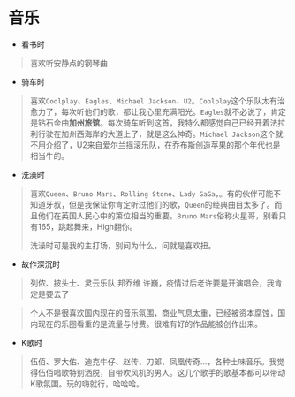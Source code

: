 # 音乐

- 看书时

> 喜欢听安静点的钢琴曲

- 骑车时

> 喜欢`Coolplay`、`Eagles`、`Michael Jackson`、`U2`。`Coolplay`这个乐队太有治愈力了，每次听他们的歌，都让我心里充满阳光。`Eagles`就不必说了，肯定是钻石金曲**加州旅馆**。每次骑车听到这首，我特么都感觉自己已经开着法拉利行驶在加州西海岸的大道上了，就是这么神奇。`Michael Jackson`这个就不用介绍了，U2来自爱尔兰摇滚乐队，在乔布斯创造苹果的那个年代也是相当牛的。

- 洗澡时

>  喜欢`Queen`、`Bruno Mars`、`Rolling Stone`、`Lady GaGa`，。有的伙伴可能不知道牙叔，但是我保证你肯定听过他们的歌，`Queen`的经典曲目太多了。而且他们在英国人民心中的第位相当的重要。`Bruno Mars`俗称火星哥，别看只有165，跳起舞来，High翻你。
>
>  洗澡时可是我的主打场，别问为什么，问就是喜欢扭。

- 故作深沉时

> 列侬、披头士、灵云乐队 邦乔维 许巍，疫情过后老许要是开演唱会，我肯定是要去了
> 

> 个人不是很喜欢国内现在的音乐氛围，商业气息太重，已经被资本腐蚀，国内现在的乐圈看重的是流量与付费。很难有好的作品能被创作出来。

- K歌时

> 伍佰、罗大佑、迪克牛仔、赵传、刀郎、凤凰传奇...，各种土味音乐。我觉得伍佰唱歌特别洒脱，自带吹风机的男人。这几个歌手的歌基本都可以带动K歌氛围。玩的嗨就行，哈哈哈。
